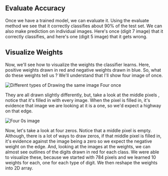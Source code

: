 ## Evaluate Accuracy

Once we have a trained model, we can evaluate it. Using the evaluate method we see that it correctly classifies about 90% of the test set. We can also make prediction on individual images. Here's once (digit 7 image) that it correctly classifies, and here's one (digit 5 image) that it gets wrong. 

## Visualize Weights 

Now, we'll see how to visualize the weights the classifier learns. Here, positive weights drawn in red and negative weights drawn in blue. So, what do these weights tell us ? We'll understand that I'll show four image of once. 

![Different types of Drawing the same image Four once](../images/four1s.png)

They are all drawn slightly differently, but, take a look at the middle pixels , notice that it's filled in with every image. When the pixel is filled in, it's evidence that image we are looking at it is a one, so we'd expect a highway on that edge. 

![Four 0s image](../images/four0s.png)

Now, let's take a look at four zeros. Notice that a middle pixel is empty. Although, there is a lot of ways to draw zeros, if that middle pixel is filled in, it's evidence against the image being a zero so we expect the negative weight on the edge. And, looking at the images at the weights, we can almost see outlines of the digits drawn in red for each class. We were able to visualize these, because we started with 784 pixels and we learned 10 weights for each, one for each type of digit. We then reshape the weights into 2D array. 
